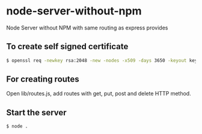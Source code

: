 # node-server-without-npm
Node Server without NPM with same routing as express provides

## To create self signed certificate
```bash
$ openssl req -newkey rsa:2048 -new -nodes -x509 -days 3650 -keyout key.pem -out cert.pem
```

## For creating routes
  Open lib/routes.js, add routes with get, put, post and delete HTTP method.

## Start the server
```bash
$ node .
```

